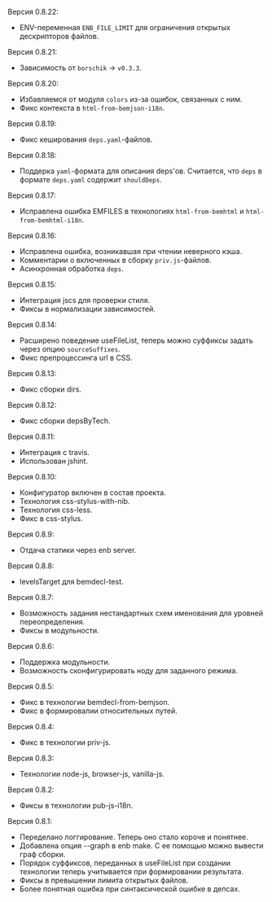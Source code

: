 Версия 0.8.22:
 * ENV-переменная `ENB_FILE_LIMIT` для ограничения открытых дескрипторов файлов.

Версия 0.8.21:
 * Зависимость от `borschik` -> `v0.3.3`.

Версия 0.8.20:
 * Избавляемся от модуля `colors` из-за ошибок, связанных с ним.
 * Фикс контекста в `html-from-bemjson-i18n`.

Версия 0.8.19:
 * Фикс кеширования `deps.yaml`-файлов.

Версия 0.8.18:
 * Поддерка `yaml`-формата для описания deps'ов. Считается, что `deps` в формате `deps.yaml` содержит `shouldDeps`.

Версия 0.8.17:
 * Исправлена ошибка EMFILES в технологиях `html-from-bemhtml` и `html-from-bemhtml-i18n`.

Версия 0.8.16:
 * Исправлена ошибка, возникавшая при чтении неверного кэша.
 * Комментарии о включенных в сборку `priv.js`-файлов.
 * Асинхронная обработка `deps`.

Версия 0.8.15:
 * Интеграция jscs для проверки стиля.
 * Фиксы в нормализации зависимостей.

Версия 0.8.14:
 * Расширено поведение useFileList, теперь можно суффиксы задать через опцию `sourceSuffixes`.
 * Фикс препроцессинга url в CSS.

Версия 0.8.13:
 * Фикс сборки dirs.

Версия 0.8.12:
 * Фикс сборки depsByTech.

Версия 0.8.11:
 * Интеграция с travis.
 * Использован jshint.

Версия 0.8.10:
 * Конфигуратор включен в состав проекта.
 * Технология css-stylus-with-nib.
 * Технология css-less.
 * Фикс в css-stylus.

Версия 0.8.9:
 * Отдача статики через enb server.

Версия 0.8.8:
 * levelsTarget для bemdecl-test.

Версия 0.8.7:
 * Возможность задания нестандартных схем именования для уровней переопределения.
 * Фиксы в модульности.

Версия 0.8.6:
 * Поддержка модульности.
 * Возможность сконфигурировать ноду для заданного режима.

Версия 0.8.5:
 * Фикс в технологии bemdecl-from-bemjson.
 * Фикс в формировалии относительных путей.

Версия 0.8.4:
 * Фикс в технологии priv-js.

Версия 0.8.3:
 * Технологии node-js, browser-js, vanilla-js.

Версия 0.8.2:
 * Фиксы в технологии pub-js-i18n.

Версия 0.8.1:
 * Переделано логгирование. Теперь оно стало короче и понятнее.
 * Добавлена опция --graph в enb make. С ее помощью можно вывести граф сборки.
 * Порядок суффиксов, переданных в useFileList при создании технологии теперь учитывается при формировании результата.
 * Фиксы в превышении лимита открытых файлов.
 * Более понятная ошибка при синтаксической ошибке в депсах.
